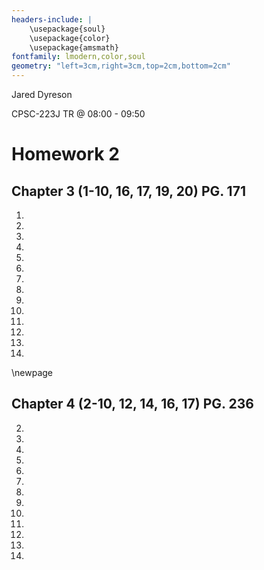 ```yaml
---
headers-include: |
	\usepackage{soul}
	\usepackage{color}
	\usepackage{amsmath}
fontfamily: lmodern,color,soul
geometry: "left=3cm,right=3cm,top=2cm,bottom=2cm"
---
```


Jared Dyreson

CPSC-223J TR @ 08:00 - 09:50

# Homework 2

## Chapter 3 (1-10, 16, 17, 19, 20) PG. 171

1.
2.
3.
4.
5.
6.
7.
8.
9.
10.


16.
17.
19.
20.

\newpage

## Chapter 4 (2-10, 12, 14, 16, 17) PG. 236

2.
3.
4.
5.
6.
7.
8.
9.
10.
12.
14.
16.
17.
